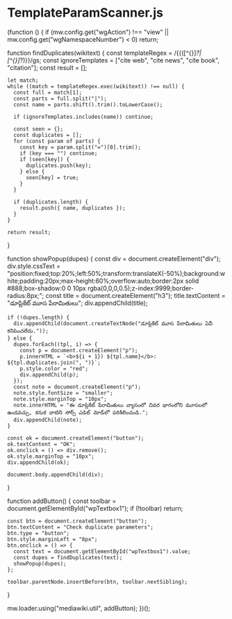 # TemplateParamScanner.js
(function () {
  if (mw.config.get("wgAction") !== "view" || mw.config.get("wgNamespaceNumber") < 0) return;

  function findDuplicates(wikitext) {
    const templateRegex = /\{\{([^{}]*?\|[^{}]*?)\}\}/gs;
    const ignoreTemplates = ["cite web", "cite news", "cite book", "citation"];
    const result = [];

    let match;
    while ((match = templateRegex.exec(wikitext)) !== null) {
      const full = match[1];
      const parts = full.split("|");
      const name = parts.shift().trim().toLowerCase();

      if (ignoreTemplates.includes(name)) continue;

      const seen = {};
      const duplicates = [];
      for (const param of parts) {
        const key = param.split("=")[0].trim();
        if (key === "") continue;
        if (seen[key]) {
          duplicates.push(key);
        } else {
          seen[key] = true;
        }
      }

      if (duplicates.length) {
        result.push({ name, duplicates });
      }
    }

    return result;
  }

  function showPopup(dupes) {
    const div = document.createElement("div");
    div.style.cssText = "position:fixed;top:20%;left:50%;transform:translateX(-50%);background:white;padding:20px;max-height:60%;overflow:auto;border:2px solid #888;box-shadow:0 0 10px rgba(0,0,0,0.5);z-index:9999;border-radius:8px;";
    const title = document.createElement("h3");
    title.textContent = "డూప్లికేట్ మూస పేరామితులు";
    div.appendChild(title);

    if (!dupes.length) {
      div.appendChild(document.createTextNode("డూప్లికేట్ మూస పేరామితులు ఏవీ కనిపించలేదు."));
    } else {
      dupes.forEach((tpl, i) => {
        const p = document.createElement("p");
        p.innerHTML = `<b>${i + 1}) ${tpl.name}</b>: ${tpl.duplicates.join(", ")}`;
        p.style.color = "red";
        div.appendChild(p);
      });
      const note = document.createElement("p");
      note.style.fontSize = "smaller";
      note.style.marginTop = "10px";
      note.innerHTML = "ఈ డూప్లికేట్ పేరామితులు వ్యాసంలో చివర భాగంలోని మూసలలో ఉండవచ్చు, కనుక వాటిని సోర్స్ ఎడిట్ మోడ్‌లో పరిశీలించండి.";
      div.appendChild(note);
    }

    const ok = document.createElement("button");
    ok.textContent = "OK";
    ok.onclick = () => div.remove();
    ok.style.marginTop = "10px";
    div.appendChild(ok);

    document.body.appendChild(div);
  }

  function addButton() {
    const toolbar = document.getElementById("wpTextbox1");
    if (!toolbar) return;

    const btn = document.createElement("button");
    btn.textContent = "Check duplicate parameters";
    btn.type = "button";
    btn.style.marginLeft = "8px";
    btn.onclick = () => {
      const text = document.getElementById("wpTextbox1").value;
      const dupes = findDuplicates(text);
      showPopup(dupes);
    };

    toolbar.parentNode.insertBefore(btn, toolbar.nextSibling);
  }

  mw.loader.using("mediawiki.util", addButton);
})();
